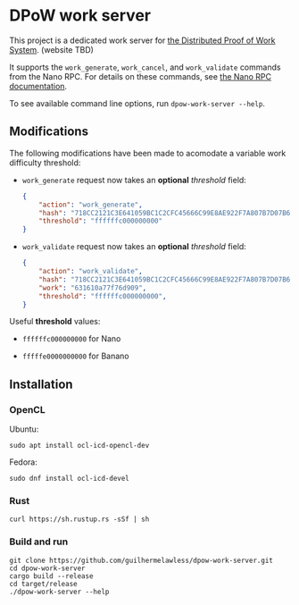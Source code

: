# DPoW work server

This project is a dedicated work server for [the Distributed Proof of Work System](https://www.reddit.com/r/nanocurrency/comments/94lx28/distributed_nano_pow_subscription_system/). (website TBD)

It supports the `work_generate`, `work_cancel`, and `work_validate` commands from the Nano RPC.
For details on these commands, see [the Nano RPC documentation](https://github.com/nanocurrency/raiblocks/wiki/RPC-protocol).

To see available command line options, run `dpow-work-server --help`.

## Modifications

The following modifications have been made to acomodate a variable work difficulty threshold:

- `work_generate` request now takes an **optional** *threshold* field:

    ```json
    {
        "action": "work_generate",  
        "hash": "718CC2121C3E641059BC1C2CFC45666C99E8AE922F7A807B7D07B62C995D79E2",
        "threshold": "ffffffc000000000"
    }
    ```

- `work_validate` request now takes an **optional** *threshold* field:

    ```json
    {
        "action": "work_validate",  
        "hash": "718CC2121C3E641059BC1C2CFC45666C99E8AE922F7A807B7D07B62C995D79E2",
        "work": "631610a77f76d909",
        "threshold": "ffffffc000000000",
    }
    ```

Useful **threshold** values:

- `ffffffc000000000` for Nano

- `fffffe0000000000` for Banano


## Installation

### OpenCL

Ubuntu:

```
sudo apt install ocl-icd-opencl-dev
```

Fedora:

```
sudo dnf install ocl-icd-devel
```

### Rust

```
curl https://sh.rustup.rs -sSf | sh
```

### Build and run

```
git clone https://github.com/guilhermelawless/dpow-work-server.git
cd dpow-work-server
cargo build --release
cd target/release
./dpow-work-server --help
```
